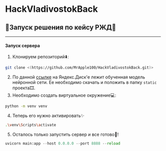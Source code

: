 # HackVladivostokBack
## 🚂Запуск решения по кейсу РЖД🚂
---
#### Запуск сервера

1. Клонируем репозиторий⬇️:  
```bash
git clone <(https://github.com/MrApple100/HackVladivostokBack.git)>
```
2. По данной [ссылке](https://disk.yandex.ru/d/Dyl0HzUJcWzqbw) на Яндекс.Диск'е лежит обученная модель нейронной сети. Ее необходимо скачать и положить в папку `static` проекта🎞️.
3. Необходимо создать виртуальное окружение💻: 
```bash
python -m venv venv
```
4.  Теперь его нужно активировать✨
```bash
.\venv\Scripts\activate
```
5. Осталось только запустить сервер и все готово🎉!
```python
uvicorn main:app --host 0.0.0.0 --port 8888 --reload
```


